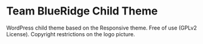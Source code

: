 Team BlueRidge Child Theme
==========================

WordPress child theme based on the Responsive theme. Free of use (GPLv2 License).
Copyright restrictions on the logo picture.
